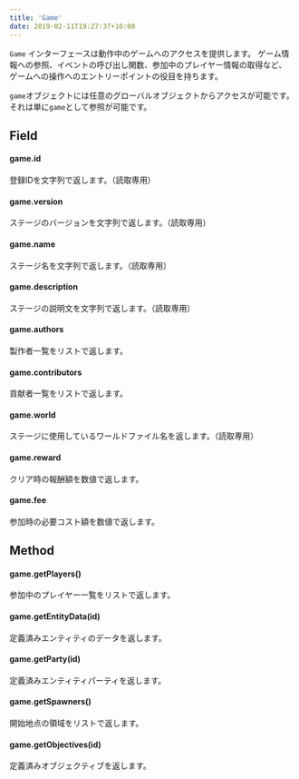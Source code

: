 ```yaml
---
title: 'Game'
date: 2019-02-11T19:27:37+10:00
---
```


`Game` インターフェースは動作中のゲームへのアクセスを提供します。
ゲーム情報への参照、イベントの呼び出し関数、参加中のプレイヤー情報の取得など、
ゲームへの操作へのエントリーポイントの役目を持ちます。

`game`オブジェクトには任意のグローバルオブジェクトからアクセスが可能です。
それは単に`game`として参照が可能です。

## Field

#### game.id

登録IDを文字列で返します。（読取専用）

#### game.version

ステージのバージョンを文字列で返します。（読取専用）

#### game.name

ステージ名を文字列で返します。（読取専用）

#### game.description

ステージの説明文を文字列で返します。（読取専用）

#### game.authors

製作者一覧をリストで返します。

#### game.contributors

貢献者一覧をリストで返します。

#### game.world

ステージに使用しているワールドファイル名を返します。（読取専用）

#### game.reward

クリア時の報酬額を数値で返します。

#### game.fee

参加時の必要コスト額を数値で返します。

## Method

#### game.getPlayers()

参加中のプレイヤー一覧をリストで返します。

#### game.getEntityData(id)

定義済みエンティティのデータを返します。

#### game.getParty(id)

定義済みエンティティパーティを返します。

#### game.getSpawners()

開始地点の領域をリストで返します。

#### game.getObjectives(id)

定義済みオブジェクティブを返します。
